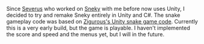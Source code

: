 Since [Severus](https://github.com/SeverusJake) who worked on [Sneky](https://github.com/gamingwithevets/Sneky) with me before now uses Unity, I decided to try and remake Sneky entirely in Unity and C#. The snake gameplay code was based on [Zigurous's Unity snake game code](https://github.com/zigurous/unity-snake-tutorial). Currently this is a very early build, but the game is playable. I haven't implemented the score and speed and the menus yet, but I will in the future.
